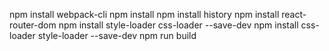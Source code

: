 npm install webpack-cli
npm install
npm install history
npm install react-router-dom
npm install style-loader css-loader --save-dev
npm install css-loader style-loader --save-dev
npm run build
